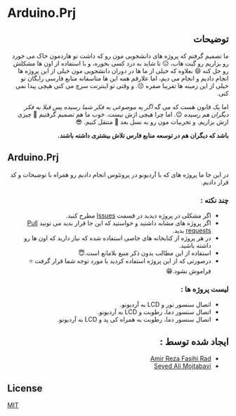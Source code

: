 # Arduino.Prj

<div dir="rtl">

## توضیحات

ما تصمیم گرفتم که پروژه های دانشجویی مون رو که داشت تو هاردمون خاک می خورد رو بزاریم رو گیت هاب، :expressionless: تا شاید به درد کسی بخوره، و با استفاده از اون ها مشکلش رو حل کنه :smile: بعلاوه که خیلی از ما ها در دوران دانشجویی مون خیلی از این پروژه ها انجام دادیم و انجام می دیم، اما علارقم همه این ها متاسفانه منابع فارسی رایگان تو خیلی از این زمینه ها تقریبا صفره :pensive:. و وقتی تو اینترنت سرچ می کنی هیچی پیدا نمی کنی.
  
اما یک قانون هست که می گه *اگر یه موضوعی به فکر شما رسیده پس قبلا به فکر دیگران هم رسیده* :wink:. اما چرا هیچی ازش نیست. خوب ما هم تصمیم گرفتیم :muscle: چیزی ازش بزاریم. و تجربیات مون رو به نسل بعد :baby: منتقل کنیم. :sunglasses:

**باشد که دیگران هم در توسعه منابع فارس تلاش بیشتری داشته باشند.**

</div>

## Arduino.Prj

<div dir="rtl">
  در این جا ما پروژه های که با آردیونو در پروتئوس انجام دادیم رو همراه با توضیحات و کد قرار دادیم.
  
  ### چند نکته :
  * اگر مشکلی در پروژه دیدید در قسمت [Issues](https://github.com/Fasihi-Rad/Arduino.Prj/issues) مطرح کنید.
  * اگر پروژه های مشابه داشتید و خواستید که این جا قرار بدید می تونید [Pull requests](https://github.com/Fasihi-Rad/Arduino.Prj/pulls) بدید.
  * در هر پروژه از کتابخانه های خاصی استفاده شده که نیاز دارید که اون ها رو داشته باشید.
  * استفاده از این مطالب بدون ذکر منبع بلامانع است.:innocent:
  * درصورتی که از این پروژه استفاده کردید یا مورد توجه شما قرار گرفت :star: فراموش نشود.:grin:
  
  ### لیست پروژه ها :
  * اتصال سنسور نور و LCD به آردیونو.
  * اتصال سنسور دما، رطوبت و LCD به آردیونو.
  * اتصال سنسور دما، رطوبت به همراه کی پد و LCD به آردیونو.
  
  ## ایجاد شده توسط :
  * [Amir Reza Fasihi Rad](https://github.com/Fasihi-Rad)
  * [Seyed Ali Mojtabavi](https://github.com/mojtabavi)
  
</div>

## License

[MIT](https://choosealicense.com/licenses/mit/)
